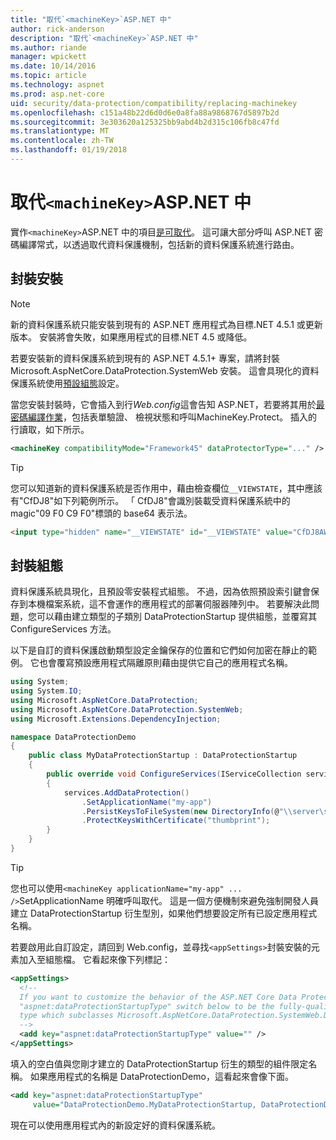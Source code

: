 ```yaml
---
title: "取代`<machineKey>`ASP.NET 中"
author: rick-anderson
description: "取代`<machineKey>`ASP.NET 中"
ms.author: riande
manager: wpickett
ms.date: 10/14/2016
ms.topic: article
ms.technology: aspnet
ms.prod: asp.net-core
uid: security/data-protection/compatibility/replacing-machinekey
ms.openlocfilehash: c151a48b22d6d0d6e0a8fa88a9868767d5897b2d
ms.sourcegitcommit: 3e303620a125325bb9abd4b2d315c106fb8c47fd
ms.translationtype: MT
ms.contentlocale: zh-TW
ms.lasthandoff: 01/19/2018
---
```

# <a name="replacing-machinekey-in-aspnet"></a>取代`<machineKey>`ASP.NET 中

<a name="compatibility-replacing-machinekey"></a>

實作`<machineKey>`ASP.NET 中的項目[是可取代](https://blogs.msdn.microsoft.com/webdev/2012/10/23/cryptographic-improvements-in-asp-net-4-5-pt-2/)。 這可讓大部分呼叫 ASP.NET 密碼編譯常式，以透過取代資料保護機制，包括新的資料保護系統進行路由。

## <a name="package-installation"></a>封裝安裝

> [!NOTE]
> 新的資料保護系統只能安裝到現有的 ASP.NET 應用程式為目標.NET 4.5.1 或更新版本。 安裝將會失敗，如果應用程式的目標.NET 4.5 或降低。

若要安裝新的資料保護系統到現有的 ASP.NET 4.5.1+ 專案，請將封裝 Microsoft.AspNetCore.DataProtection.SystemWeb 安裝。 這會具現化的資料保護系統使用[預設組態](xref:security/data-protection/configuration/default-settings)設定。

當您安裝封裝時，它會插入到行*Web.config*這會告知 ASP.NET，若要將其用於[最密碼編譯作業](https://blogs.msdn.microsoft.com/webdev/2012/10/23/cryptographic-improvements-in-asp-net-4-5-pt-2/)，包括表單驗證、 檢視狀態和呼叫MachineKey.Protect。 插入的行讀取，如下所示。

```xml
<machineKey compatibilityMode="Framework45" dataProtectorType="..." />
```

>[!TIP]
> 您可以知道新的資料保護系統是否作用中，藉由檢查欄位`__VIEWSTATE`，其中應該有"CfDJ8"如下列範例所示。 「 CfDJ8"會識別裝載受資料保護系統中的 magic"09 F0 C9 F0"標頭的 base64 表示法。

```html
<input type="hidden" name="__VIEWSTATE" id="__VIEWSTATE" value="CfDJ8AWPr2EQPTBGs3L2GCZOpk..." />
```

## <a name="package-configuration"></a>封裝組態

資料保護系統具現化，且預設零安裝程式組態。 不過，因為依照預設索引鍵會保存到本機檔案系統，這不會運作的應用程式的部署伺服器陣列中。 若要解決此問題，您可以藉由建立類型的子類別 DataProtectionStartup 提供組態，並覆寫其 ConfigureServices 方法。

以下是自訂的資料保護啟動類型設定金鑰保存的位置和它們如何加密在靜止的範例。 它也會覆寫預設應用程式隔離原則藉由提供它自己的應用程式名稱。

```csharp
using System;
using System.IO;
using Microsoft.AspNetCore.DataProtection;
using Microsoft.AspNetCore.DataProtection.SystemWeb;
using Microsoft.Extensions.DependencyInjection;

namespace DataProtectionDemo
{
    public class MyDataProtectionStartup : DataProtectionStartup
    {
        public override void ConfigureServices(IServiceCollection services)
        {
            services.AddDataProtection()
                .SetApplicationName("my-app")
                .PersistKeysToFileSystem(new DirectoryInfo(@"\\server\share\myapp-keys\"))
                .ProtectKeysWithCertificate("thumbprint");
        }
    }
}
```

>[!TIP]
> 您也可以使用`<machineKey applicationName="my-app" ... />`SetApplicationName 明確呼叫取代。 這是一個方便機制來避免強制開發人員建立 DataProtectionStartup 衍生型別，如果他們想要設定所有已設定應用程式名稱。

若要啟用此自訂設定，請回到 Web.config，並尋找`<appSettings>`封裝安裝的元素加入至組態檔。 它看起來像下列標記：

```xml
<appSettings>
  <!--
  If you want to customize the behavior of the ASP.NET Core Data Protection stack, set the
  "aspnet:dataProtectionStartupType" switch below to be the fully-qualified name of a
  type which subclasses Microsoft.AspNetCore.DataProtection.SystemWeb.DataProtectionStartup.
  -->
  <add key="aspnet:dataProtectionStartupType" value="" />
</appSettings>
```

填入的空白值與您剛才建立的 DataProtectionStartup 衍生的類型的組件限定名稱。 如果應用程式的名稱是 DataProtectionDemo，這看起來會像下面。

```xml
<add key="aspnet:dataProtectionStartupType"
     value="DataProtectionDemo.MyDataProtectionStartup, DataProtectionDemo" />
```

現在可以使用應用程式內的新設定好的資料保護系統。
